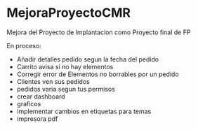 # MejoraProyectoCMR
Mejora del Proyecto de Implantacion como Proyecto final de FP

En proceso:
- Añadir detalles pedido segun la fecha del pedido
- Carrito avisa si no hay elementos
- Corregir error de Elementos no borrables por un pedido
- Clientes ven sus pedidos
- pedidos varia segun tus permisos
- crear dashboard
- graficos
- implementar cambios en etiquetas para temas
- impresora pdf
